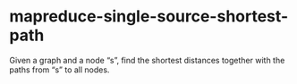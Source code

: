 # mapreduce-single-source-shortest-path
Given a graph and a node “s”, find the shortest distances together with the paths from “s” to all nodes. 

